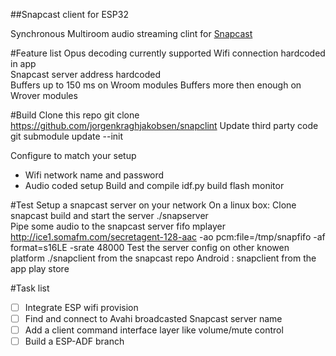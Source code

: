 ##Snapcast client for ESP32 

Synchronous Multiroom audio streaming clint for [Snapcast](https://github.com/badaix/snapcast) 

#Feature list 
  Opus decoding currently supported
  Wifi connection hardcoded in app   
  Snapcast server address hardcoded  
  Buffers up to 150 ms on Wroom modules 
  Buffers more then enough on Wrover modules 
  

#Build 
Clone this repo 
git clone https://github.com/jorgenkraghjakobsen/snapclint 
Update third party code 
git submodule update --init

Configure to match your setup 
  - Wifi network name and password
  - Audio coded setup
Build and compile 
idf.py build flash monitor 

#Test 
Setup a snapcast server on your network 
On a linux box: 
Clone snapcast build and start the server
./snapserver  
Pipe some audio to the snapcast server fifo 
mplayer http://ice1.somafm.com/secretagent-128-aac -ao pcm:file=/tmp/snapfifo -af format=s16LE -srate 48000
Test the server config on other knowen platform 
./snapclient  from the snapcast repo
Android : snapclient from the app play store 


#Task list 
- [ ] Integrate ESP wifi provision 
- [ ] Find and connect to Avahi broadcasted Snapcast server name
- [ ] Add a client command interface layer like volume/mute control 
- [ ] Build a ESP-ADF branch  
